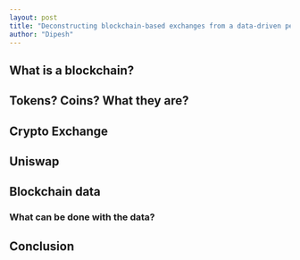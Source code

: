 ```yaml
---
layout: post
title: "Deconstructing blockchain-based exchanges from a data-driven perspective"
author: "Dipesh"
---
```


## What is a blockchain?

## Tokens? Coins? What they are?

## Crypto Exchange

## Uniswap

## Blockchain data

### What can be done with the data?

## Conclusion

